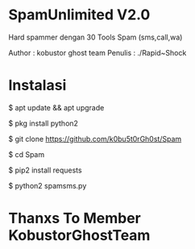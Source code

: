 # SpamUnlimited V2.0
Hard spammer dengan 30 Tools Spam
(sms,call,wa)

Author : kobustor ghost team
Penulis : ./Rapid~Shock

# Instalasi 


$ apt update && apt upgrade

$ pkg install python2

$ git clone https://github.com/k0bu5t0rGh0st/Spam

$ cd Spam

$ pip2 install requests

$ python2 spamsms.py


# Thanxs To Member KobustorGhostTeam

